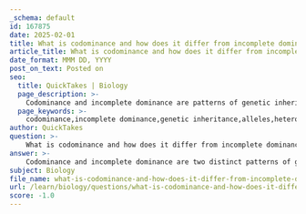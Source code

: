 ```yaml
---
_schema: default
id: 167875
date: 2025-02-01
title: What is codominance and how does it differ from incomplete dominance?
article_title: What is codominance and how does it differ from incomplete dominance?
date_format: MMM DD, YYYY
post_on_text: Posted on
seo:
  title: QuickTakes | Biology
  page_description: >-
    Codominance and incomplete dominance are patterns of genetic inheritance that explain how alleles express traits in individuals. Codominance shows both traits distinctly, while incomplete dominance produces a blended phenotype.
  page_keywords: >-
    codominance,incomplete dominance,genetic inheritance,alleles,heterozygous,ABO blood group,phenotype,intermediate blend,red and white flowers,genetic traits
author: QuickTakes
question: >-
    What is codominance and how does it differ from incomplete dominance?
answer: >-
    Codominance and incomplete dominance are two distinct patterns of genetic inheritance that illustrate how alleles interact in heterozygous individuals.\n\n**Codominance** occurs when both alleles at a gene locus are fully expressed in the phenotype of a heterozygote. This means that neither allele is dominant or recessive, and the traits associated with both alleles are visible simultaneously. A classic example of codominance is found in the human ABO blood group system, where individuals with type AB blood express both A and B antigens on the surface of their red blood cells. Another example is seen in the MN blood group system, where individuals can express both M and N antigens. In animals, speckled chickens exhibit both black and white feathers, and roan cattle display both red and white hair.\n\nIn contrast, **incomplete dominance** occurs when the phenotype of a heterozygote is an intermediate blend of the phenotypes of the two homozygotes. In this case, one allele does not completely mask the effect of the other, resulting in a new phenotype that is distinct from both parental traits. For instance, in certain flowering plants like Camellia, a cross between red and white flowers may produce offspring with pink flowers, which is an intermediate phenotype.\n\nTo summarize the key differences:\n- In codominance, both alleles are expressed equally and distinctly in the phenotype (e.g., AB blood type).\n- In incomplete dominance, the phenotype is a blend of the two alleles (e.g., pink flowers from red and white parents).\n\nUnderstanding these concepts is crucial for grasping the complexities of genetic inheritance and how traits are passed from parents to offspring.
subject: Biology
file_name: what-is-codominance-and-how-does-it-differ-from-incomplete-dominance.md
url: /learn/biology/questions/what-is-codominance-and-how-does-it-differ-from-incomplete-dominance
score: -1.0
---
```


&nbsp;